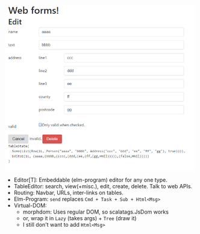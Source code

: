 ![example](example.png)

- Editor[T]: Embeddable (elm-program) editor for any one type.
- TableEditor: search, view(+misc.), edit, create, delete. Talk to web APIs.
- Routing: Navbar, URLs, inter-links on tables.
- Elm-Program: `send` replaces `Cmd + Task + Sub + Html<Msg>`
- Virtual-DOM:
  - morphdom: Uses regular DOM, so scalatags.JsDom works
  - or, wrap it in `Lazy` (takes args) + `Tree` (draw it)
  - I still don't want to add `Html<Msg>`